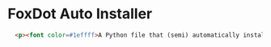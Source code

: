 # FoxDot Auto Installer

```html
  <p><font color=#1effff>A Python file that (semi) automatically installs FoxDot and Supercollider</font></p>
```
